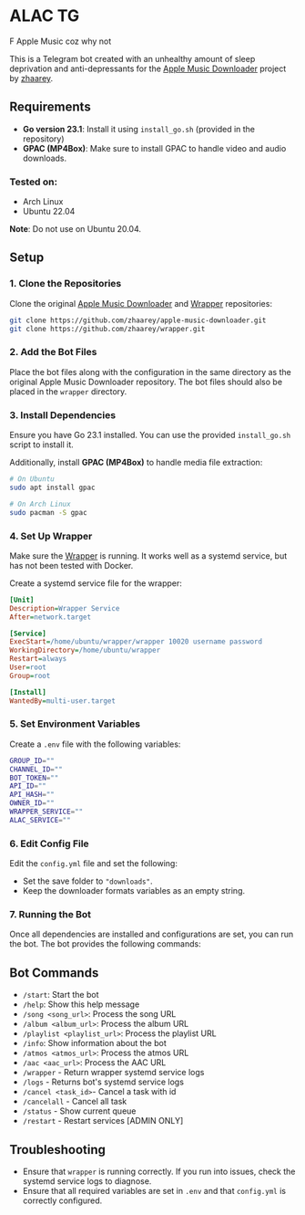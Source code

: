 
# ALAC TG

F Apple Music coz why not

This is a Telegram bot created with an unhealthy amount of sleep deprivation and anti-depressants for the [Apple Music Downloader](https://github.com/zhaarey/apple-music-downloader) project by [zhaarey](https://github.com/zhaarey).

## Requirements

- **Go version 23.1**: Install it using `install_go.sh` (provided in the repository)
- **GPAC (MP4Box)**: Make sure to install GPAC to handle video and audio downloads.

### Tested on:
- Arch Linux
- Ubuntu 22.04

**Note**: Do not use on Ubuntu 20.04.

## Setup

### 1. Clone the Repositories

Clone the original [Apple Music Downloader](https://github.com/zhaarey/apple-music-downloader) and [Wrapper](https://github.com/zhaarey/wrapper) repositories:

```bash
git clone https://github.com/zhaarey/apple-music-downloader.git
git clone https://github.com/zhaarey/wrapper.git
```

### 2. Add the Bot Files

Place the bot files along with the configuration in the same directory as the original Apple Music Downloader repository. The bot files should also be placed in the `wrapper` directory.

### 3. Install Dependencies

Ensure you have Go 23.1 installed. You can use the provided `install_go.sh` script to install it.

Additionally, install **GPAC (MP4Box)** to handle media file extraction:

```bash
# On Ubuntu
sudo apt install gpac

# On Arch Linux
sudo pacman -S gpac
```

### 4. Set Up Wrapper

Make sure the [Wrapper](https://github.com/zhaarey/wrapper) is running. It works well as a systemd service, but has not been tested with Docker.

Create a systemd service file for the wrapper:

```ini
[Unit]
Description=Wrapper Service
After=network.target

[Service]
ExecStart=/home/ubuntu/wrapper/wrapper 10020 username password
WorkingDirectory=/home/ubuntu/wrapper
Restart=always
User=root
Group=root

[Install]
WantedBy=multi-user.target
```

### 5. Set Environment Variables

Create a `.env` file with the following variables:

```bash
GROUP_ID=""
CHANNEL_ID=""
BOT_TOKEN=""
API_ID=""
API_HASH=""
OWNER_ID=""
WRAPPER_SERVICE=""
ALAC_SERVICE=""
```

### 6. Edit Config File

Edit the `config.yml` file and set the following:

- Set the save folder to `"downloads"`.
- Keep the downloader formats variables as an empty string.

### 7. Running the Bot

Once all dependencies are installed and configurations are set, you can run the bot. The bot provides the following commands:

## Bot Commands

- `/start`: Start the bot
- `/help`: Show this help message
- `/song <song_url>`: Process the song URL
- `/album <album_url>`: Process the album URL
- `/playlist <playlist_url>`: Process the playlist URL
- `/info`: Show information about the bot
- `/atmos <atmos_url>`: Process the atmos URL
- `/aac <aac_url>`: Process the AAC URL
- `/wrapper` - Return wrapper systemd service logs
- `/logs` - Returns bot's systemd service logs
- `/cancel <task_id>`- Cancel a task with id
- `/cancelall` - Cancel all task
- `/status` - Show current queue
- `/restart` - Restart services [ADMIN ONLY]

## Troubleshooting

- Ensure that `wrapper` is running correctly. If you run into issues, check the systemd service logs to diagnose.
- Ensure that all required variables are set in `.env` and that `config.yml` is correctly configured.

